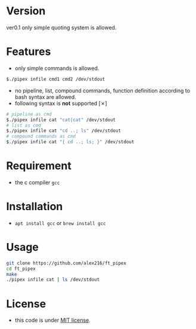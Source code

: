 # Version
ver0.1 only simple quoting system is allowed.

# Features
* only simple commands is allowed.
```bash
$./pipex infile cmd1 cmd2 /dev/stdout
```
* no pipeline, list, compound commands, function definition according to bash syntax are allowed.
* following syntax is **not** supported [✗]
```bash
# pipeline as cmd
$./pipex infile cat "cat|cat" /dev/stdout
# list as cmd
$./pipex infile cat "cd ..; ls" /dev/stdout
# compound commands as cmd
$./pipex infile cat "{ cd ..; ls; }" /dev/stdout
```

# Requirement
* the c compiler `gcc`

# Installation
* `apt install gcc` or `brew install gcc`
 
# Usage
```bash
git clone https://github.com/alex216/ft_pipex
cd ft_pipex
make
./pipex infile cat | ls /dev/stdout
```
 
# License
* this code is under [MIT license](https://en.wikipedia.org/wiki/MIT_License).
